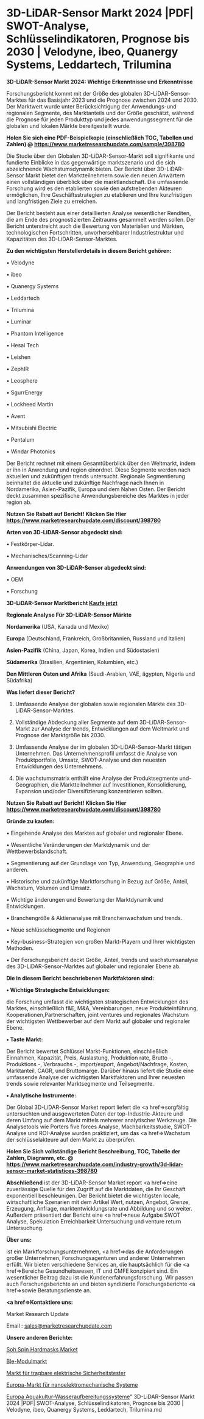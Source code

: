 # 3D-LiDAR-Sensor Markt 2024 |PDF| SWOT-Analyse, Schlüsselindikatoren, Prognose bis 2030 | Velodyne, ibeo, Quanergy Systems, Leddartech, Trilumina

<strong>3D-LiDAR-Sensor Markt 2024: Wichtige Erkenntnisse und Erkenntnisse</strong>

Forschungsbericht kommt mit der Größe des globalen 3D-LiDAR-Sensor-Marktes für das Basisjahr 2023 und die Prognose zwischen 2024 und 2030. Der Marktwert wurde unter Berücksichtigung der Anwendungs-und regionalen Segmente, des Marktanteils und der Größe geschätzt, während die Prognose für jeden Produkttyp und jedes anwendungssegment für die globalen und lokalen Märkte bereitgestellt wurde.

<strong>Holen Sie sich eine PDF-Beispielkopie (einschließlich TOC, Tabellen und Zahlen) @
</strong><strong><a href=https://www.marketresearchupdate.com/sample/398780><strong>https://www.marketresearchupdate.com/sample/398780</u></font></a></strong></strong>

Die Studie über den Globalen 3D-LiDAR-Sensor-Markt soll signifikante und fundierte Einblicke in das gegenwärtige marktszenario und die sich abzeichnende Wachstumsdynamik bieten. Der Bericht über 3D-LiDAR-Sensor Markt bietet den Marktteilnehmern sowie den neuen Anwärtern einen vollständigen überblick über die marktlandschaft. Die umfassende Forschung wird es den etablierten sowie den aufstrebenden Akteuren ermöglichen, Ihre Geschäftsstrategien zu etablieren und Ihre kurzfristigen und langfristigen Ziele zu erreichen.

Der Bericht besteht aus einer detaillierten Analyse wesentlicher Renditen, die am Ende des prognostizierten Zeitraums gesammelt werden sollen. Der Bericht unterstreicht auch die Bewertung von Materialien und Märkten, technologischen Fortschritten, unvorhersehbarer Industriestruktur und Kapazitäten des 3D-LiDAR-Sensor-Marktes.

<strong>Zu den wichtigsten Herstellerdetails in diesem Bericht gehören:</strong>

• Velodyne

• ibeo

• Quanergy Systems

• Leddartech

• Trilumina

• Luminar

• Phantom Intelligence

• Hesai Tech

• Leishen

• ZephIR

• Leosphere

• SgurrEnergy

• Lockheed Martin

• Avent

• Mitsubishi Electric

• Pentalum

• Windar Photonics

Der Bericht rechnet mit einem Gesamtüberblick über den Weltmarkt, indem er ihn in Anwendung und region einordnet. Diese Segmente werden nach aktuellen und zukünftigen trends untersucht. Regionale Segmentierung beinhaltet die aktuelle und zukünftige Nachfrage nach Ihnen in Nordamerika, Asien-Pazifik, Europa und dem Nahen Osten. Der Bericht deckt zusammen spezifische Anwendungsbereiche des Marktes in jeder region ab.

<strong>Nutzen Sie Rabatt auf Bericht! Klicken Sie Hier
</strong><strong><a href=https://www.marketresearchupdate.com/discount/398780>https://www.marketresearchupdate.com/discount/398780</b></u></font></strong></a>

<strong>Arten von 3D-LiDAR-Sensor abgedeckt sind:</strong>

• Festkörper-Lidar.

• Mechanisches/Scanning-Lidar

<strong>Anwendungen von 3D-LiDAR-Sensor abgedeckt sind:</strong>

• OEM

• Forschung

<strong>3D-LiDAR-Sensor Marktbericht <a href=https://www.marketresearchupdate.com/buynow/398780>Kaufe jetzt</a></strong>

<strong>Regionale Analyse Für 3D-LiDAR-Sensor Märkte</strong>

<strong>Nordamerika</strong> (USA, Kanada und Mexiko)

<strong>Europa</strong> (Deutschland, Frankreich, Großbritannien, Russland und Italien)

<strong>Asien-Pazifik</strong> (China, Japan, Korea, Indien und Südostasien)

<strong>Südamerika</strong> (Brasilien, Argentinien, Kolumbien, etc.)

<strong>Den Mittleren</strong> <strong>Osten und Afrika</strong> (Saudi-Arabien, VAE, ägypten, Nigeria und Südafrika)

<strong>Was liefert dieser Bericht?</strong>

1. Umfassende Analyse der globalen sowie regionalen Märkte des 3D-LiDAR-Sensor-Marktes.

2. Vollständige Abdeckung aller Segmente auf dem 3D-LiDAR-Sensor-Markt zur Analyse der trends, Entwicklungen auf dem Weltmarkt und Prognose der Marktgröße bis 2030.

3. Umfassende Analyse der im globalen 3D-LiDAR-Sensor-Markt tätigen Unternehmen. Das Unternehmensprofil umfasst die Analyse von Produktportfolio, Umsatz, SWOT-Analyse und den neuesten Entwicklungen des Unternehmens.

4. Die wachstumsmatrix enthält eine Analyse der Produktsegmente und-Geographien, die Marktteilnehmer auf Investitionen, Konsolidierung, Expansion und/oder Diversifizierung konzentrieren sollten.

<strong>Nutzen Sie Rabatt auf Bericht! Klicken Sie Hier
</strong><strong><a href=https://www.marketresearchupdate.com/discount/398780>https://www.marketresearchupdate.com/discount/398780</b></u></font></strong></a>

<strong>Gründe zu kaufen:</strong>

• Eingehende Analyse des Marktes auf globaler und regionaler Ebene.

• Wesentliche Veränderungen der Marktdynamik und der Wettbewerbslandschaft.

• Segmentierung auf der Grundlage von Typ, Anwendung, Geographie und anderen.

• Historische und zukünftige Marktforschung in Bezug auf Größe, Anteil, Wachstum, Volumen und Umsatz.

• Wichtige änderungen und Bewertung der Marktdynamik und Entwicklungen.

• Branchengröße &amp; Aktienanalyse mit Branchenwachstum und trends.

• Neue schlüsselsegmente und Regionen

• Key-business-Strategien von großen Markt-Playern und Ihrer wichtigsten Methoden.

• Der Forschungsbericht deckt Größe, Anteil, trends und wachstumsanalyse des 3D-LiDAR-Sensor-Marktes auf globaler und regionaler Ebene ab.

<strong>Die in diesem Bericht beschriebenen Marktfaktoren sind:</strong>

<strong>• Wichtige Strategische Entwicklungen:</strong>

die Forschung umfasst die wichtigsten strategischen Entwicklungen des Marktes, einschließlich f&amp;E, M&amp;A, Vereinbarungen, neue Produkteinführung, Kooperationen,Partnerschaften, joint ventures und regionales Wachstum der wichtigsten Wettbewerber auf dem Markt auf globaler und regionaler Ebene.

<strong>• Taste Markt:</strong>

Der Bericht bewertet Schlüssel Markt-Funktionen, einschließlich Einnahmen, Kapazität, Preis, Auslastung, Produktion rate, Brutto -, Produktions -, Verbrauchs -, import/export, Angebot/Nachfrage, Kosten, Marktanteil, CAGR, und Bruttomarge. Darüber hinaus liefert die Studie eine umfassende Analyse der wichtigsten Marktfaktoren und Ihrer neuesten trends sowie relevanter Marktsegmente und Teilsegmente.

<strong>• Analytische Instrumente:</strong>

Der Global 3D-LiDAR-Sensor Market report liefert die <a href=>sorgf</a>ältig untersuchten und ausgewerteten Daten der top-Industrie-Akteure und deren Umfang auf dem Markt mittels mehrerer analytischer Werkzeuge. Die Analysetools wie Porters five forces Analyse, Machbarkeitsstudie, SWOT-Analyse und ROI-Analyse wurden praktiziert, um das <a href=>Wachstum</a> der schlüsselakteure auf dem Markt zu überprüfen.

<strong>Holen Sie Sich vollständige Bericht Beschreibung, TOC, Tabelle der Zahlen, Diagramm, etc. @ </strong><strong><a href=https://www.marketresearchupdate.com/industry-growth/3d-lidar-sensor-market-statistices-398780>https://www.marketresearchupdate.com/industry-growth/3d-lidar-sensor-market-statistices-398780</a></font></strong>

<strong>Abschließend</strong> ist der 3D-LiDAR-Sensor Market report <a href=>eine</a> zuverlässige Quelle für den Zugriff auf die Marktdaten, die Ihr Geschäft exponentiell beschleunigen. Der Bericht bietet die wichtigsten locale, wirtschaftliche Szenarien mit dem Artikel Wert, nutzen, Angebot, Grenze, Erzeugung, Anfrage, marktentwicklungsrate und Abbildung und so weiter. Außerdem präsentiert der Bericht eine <a href=>neue</a> Aufgabe SWOT Analyse, Spekulation Erreichbarkeit Untersuchung und venture return Untersuchung.

<strong>Über uns:</strong>

 ist ein Marktforschungsunternehmen, <a href=>das</a> die Anforderungen großer Unternehmen, Forschungsagenturen und anderer Unternehmen erfüllt. Wir bieten verschiedene Services an, die hauptsächlich für die <a href=>Bereiche</a> Gesundheitswesen, IT und CMFE konzipiert sind. Ein wesentlicher Beitrag dazu ist die Kundenerfahrungsforschung. Wir passen auch Forschungsberichte an und bieten syndizierte Forschungsberichte <a href=>sowie</a> Beratungsdienste an.

<strong><a href=>Kontaktiere uns:</a></strong>

Market Research Update

Email : sales@marketresearchupdate.com

<strong>Unsere anderen Berichte:</strong>

<a href=https://www.linkedin.com/pulse/soh-spin-hardmasks-market-has-huge-growth-industry>Soh Spin Hardmasks Market</a>

<a href=https://www.linkedin.com/pulse/ble-module-market-report-2023-top-company-trends>Ble-Modulmarkt</a>

<a href=https://www.linkedin.com/pulse/handheld-electrical-safety-testers-market-outlooks>Markt für tragbare elektrische Sicherheitstester</a>

<a href=https://www.linkedin.com/pulse/europe-nanoelectromechanical-systems-market>Europa-Markt für nanoelektromechanische Systeme</a>

<a href=https://www.linkedin.com/pulse/europe-aquaculture-water-treatment-systems>Europa Aquakultur-Wasseraufbereitungssysteme</a>"
3D-LiDAR-Sensor Markt 2024 |PDF| SWOT-Analyse, Schlüsselindikatoren, Prognose bis 2030 | Velodyne, ibeo, Quanergy Systems, Leddartech, Trilumina.md
